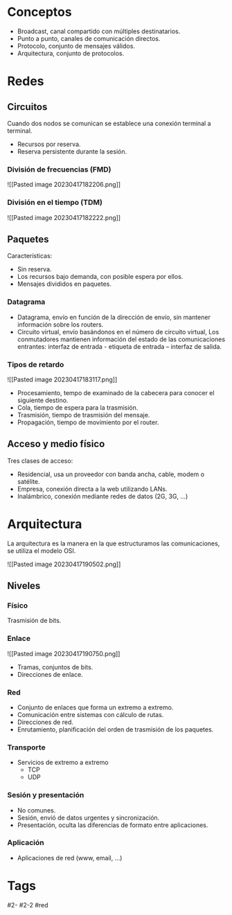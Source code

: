 # Conceptos
- Broadcast, canal compartido con múltiples destinatarios.
- Punto a punto, canales de comunicación directos.
- Protocolo, conjunto de mensajes válidos.
- Arquitectura, conjunto de protocolos.

# Redes
## Circuitos
Cuando dos nodos se comunican se establece una conexión terminal a terminal.
- Recursos por reserva.
- Reserva persistente durante la sesión.

### División de frecuencias (FMD)

![[Pasted image 20230417182206.png]]

### División en el tiempo (TDM)

![[Pasted image 20230417182222.png]]

## Paquetes
Características:
- Sin reserva.
- Los recursos bajo demanda, con posible espera por ellos.
- Mensajes divididos en paquetes.

### Datagrama
- Datagrama, envío en función de la dirección de envío, sin mantener información sobre los routers.
- Circuito virtual, envío basándonos en el número de circuito virtual, Los conmutadores mantienen información del estado de las comunicaciones entrantes: interfaz de entrada - etiqueta de entrada – interfaz de salida.

### Tipos de retardo

![[Pasted image 20230417183117.png]]

- Procesamiento, tempo de examinado de la cabecera para conocer el siguiente destino.
- Cola, tiempo de espera para la trasmisión.
- Trasmisión, tiempo de trasmisión del mensaje.
- Propagación, tiempo de movimiento por el router.

## Acceso y medio físico
Tres clases de acceso:
- Residencial, usa un proveedor con banda ancha, cable, modem o satélite.
- Empresa, conexión directa a la web utilizando LANs.
- Inalámbrico, conexión mediante redes de datos (2G, 3G, ...)

# Arquitectura
La arquitectura es la manera en la que estructuramos las comunicaciones, se utiliza el modelo OSI.

![[Pasted image 20230417190502.png]]

## Niveles
### Físico
Trasmisión de bits.
### Enlace

![[Pasted image 20230417190750.png]]

- Tramas, conjuntos de bits.
- Direcciones de enlace.

### Red
- Conjunto de enlaces que forma un extremo a extremo.
- Comunicación entre sistemas con cálculo de rutas.
- Direcciones de red.
- Enrutamiento, planificación del orden de trasmisión de los paquetes.

### Transporte
* Servicios de extremo a extremo
	* TCP
	* UDP

### Sesión y presentación
- No comunes.
- Sesión, envió de datos urgentes y sincronización.
- Presentación, oculta las diferencias de formato entre aplicaciones.

### Aplicación
- Aplicaciones de red (www, email, ...)

# Tags
#2- 
#2-2 
#red